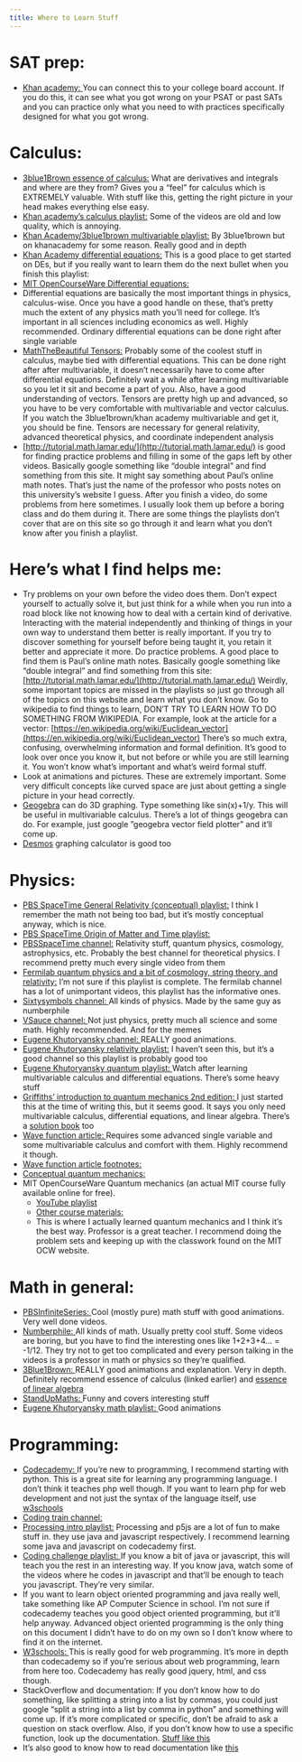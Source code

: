 ```yaml
---
title: Where to Learn Stuff
---
```

# SAT prep:
* [Khan academy: ](https://www.khanacademy.org/sat)
You can connect this to your college board account. If you do this, it can see what you got wrong on your PSAT or past SATs and you can practice only what you need to with practices specifically designed for what you got wrong.

# Calculus:
* [3blue1Brown essence of calculus:](https://www.youtube.com/playlist?list=PLZHQObOWTQDMsr9K-rj53DwVRMYO3t5Yr)
What are derivatives and integrals and where are they from? Gives you a “feel” for calculus which is EXTREMELY valuable. With stuff like this, getting the right picture in your head makes everything else easy.
* [Khan academy’s calculus playlist:](https://www.youtube.com/watch?v=EKvHQc3QEow&list=PL19E79A0638C8D449)
		Some of the videos are old and low quality, which is annoying.
* [Khan Academy/3blue1brown multivariable playlist:](https://www.youtube.com/watch?v=TrcCbdWwCBc&list=PLSQl0a2vh4HC5feHa6Rc5c0wbRTx56nF7)
By 3blue1brown but on khanacademy for some reason. Really good and in depth
* [Khan Academy differential equations:](https://www.youtube.com/watch?v=-_POEWfygmU&list=PL96AE8D9C68FEB902)
   This is a good place to get started on DEs, but if you really want to learn them do the next bullet when you finish this playlist:
* [MIT OpenCourseWare Differential equations:](https://ocw.mit.edu/courses/mathematics/18-03sc-differential-equations-fall-2011/unit-i-first-order-differential-equations/)
* Differential equations are basically the most important things in physics, calculus-wise. Once you have a good handle on these, that’s pretty much the extent of any physics math you’ll need for college. It’s important in all sciences including economics as well. Highly recommended. Ordinary differential equations can be done right after single variable
* [MathTheBeautiful Tensors:](https://www.youtube.com/watch?v=e0eJXttPRZI&list=PLlXfTHzgMRULkodlIEqfgTS-H1AY_bNtq)
Probably some of the coolest stuff in calculus, maybe tied with differential equations. This can be done right after after multivariable, it doesn’t necessarily have to come after differential equations. Definitely wait a while after learning multivariable so you let it sit and become a part of you. Also, have a good understanding of vectors. Tensors are pretty high up and advanced, so you have to be very comfortable with multivariable and vector calculus. If you watch the 3blue1brown/khan academy multivariable and get it, you should be fine. Tensors are necessary for general relativity, advanced theoretical physics, and coordinate independent analysis
* [http://tutorial.math.lamar.edu/](http://tutorial.math.lamar.edu/) is good for finding practice problems and filling in some of the gaps left by other videos. Basically google something like “double integral” and find something from this site. It might say something about Paul’s online math notes. That’s just the name of the professor who posts notes on this university’s website I guess. After you finish a video, do some problems from here sometimes. I usually look them up before a boring class and do them during it. There are some things the playlists don’t cover that are on this site so go through it and learn what you don’t know after you finish a playlist.

# Here’s what I find helps me:
* Try problems on your own before the video does them. Don’t expect yourself to actually solve it, but just think for a while when you run into a road block like not knowing how to deal with a certain kind of derivative. Interacting with the material independently and thinking of things in your own way to understand them better is really important. If you try to discover something for yourself before being taught it, you retain it better and appreciate it more.
Do practice problems. A good place to find them is Paul’s online math notes. Basically google something like “double integral” and find something from this site: [http://tutorial.math.lamar.edu/](http://tutorial.math.lamar.edu/) Weirdly, some important topics are missed in the playlists so just go through all of the topics on this website and learn what you don’t know.
Go to wikipedia to find things to learn, DON’T TRY TO LEARN HOW TO DO SOMETHING FROM WIKIPEDIA. For example, look at the article for a vector: [https://en.wikipedia.org/wiki/Euclidean_vector](https://en.wikipedia.org/wiki/Euclidean_vector) There’s so much extra, confusing, overwhelming information and formal definition. It’s good to look over once you know it, but not before or while you are still learning it. You won’t know what’s important and what’s weird formal stuff.
* Look at animations and pictures. These are extremely important. Some very difficult concepts like curved space are just about getting a single picture in your head correctly.
* [Geogebra](https://www.geogebra.org/3d) can do 3D graphing. Type something like sin(x)+1/y. This will be useful in multivariable calculus. There’s a lot of things geogebra can do. For example, just google ”geogebra vector field plotter” and it’ll come up.
* [Desmos](https://www.desmos.com/calculator) graphing calculator is good too

# Physics:
* [PBS SpaceTime General Relativity (conceptual) playlist:](https://www.youtube.com/watch?v=YycAzdtUIko&list=PLsPUh22kYmNAmjsHke4pd8S9z6m_hVRur) I think I remember the math not being too bad, but it’s mostly conceptual anyway, which is nice.
* [PBS SpaceTime Origin of Matter and Time playlist:](https://www.youtube.com/playlist?list=PLsPUh22kYmNCLrXgf8e6nC_xEzxdx4nmY)
* [PBSSpaceTime channel:](https://www.youtube.com/channel/UC7_gcs09iThXybpVgjHZ_7g/videos)  Relativity stuff, quantum physics, cosmology, astrophysics, etc. Probably the best channel for theoretical physics. I recommend pretty much every single video from them
* [Fermilab quantum physics and a bit of cosmology, string theory, and relativity:](https://www.youtube.com/watch?v=oPNrcKeqbBM&list=PLSjv6Eq-pc3057ILZ16fTBQ8wmMVACOd4) I’m not sure if this playlist is complete. The fermilab channel has a lot of unimportant videos, this playlist has the informative ones.
* [Sixtysymbols channel: ](https://www.youtube.com/channel/UCvBqzzvUBLCs8Y7Axb-jZew) All kinds of physics. Made by the same guy as numberphile
* [VSauce channel: ](https://www.youtube.com/user/Vsauce/videos)
Not just physics, pretty much all science and some math. Highly recommended. And for the memes
* [Eugene Khutoryansky channel: ](https://www.youtube.com/user/EugeneKhutoryansky/featured)
		REALLY good animations.
* [Eugene Khutoryansky relativity playlist:](https://www.youtube.com/playlist?list=PLkyBCj4JhHt_pz8HUG7rbMeKFsStae10k)
		I haven’t seen this, but it’s a good channel so this playlist is probably good too
* [Eugene Khutoryansky quantum playlist: ](https://www.youtube.com/playlist?list=PLkyBCj4JhHt-elH-mR1d1NfTZ-W0_DCRl)
Watch after learning multivariable calculus and differential equations. There’s some heavy stuff
* [Griffiths’ introduction to quantum mechanics 2nd edition: ](https://www.academia.edu/6157183/Introduction_to_Quantum_mechanics_2nd_Edition_David_J._Griffiths) I just started this at the time of writing this, but it seems good. It says you only need multivariable calculus, differential equations, and linear algebra. There’s a [solution book](https://www.slideshare.net/ZhengZhao3/2ed-qm-solutionsgriffiths-dj-introduction-to-quantum-mechanics-2ed) too
* [Wave function article: ](http://www.felderbooks.com/papers/psi.html)
Requires some advanced single variable and some multivariable calculus and comfort with them. Highly recommend it though.
* [Wave function article footnotes: ](http://www.felderbooks.com/papers/psinotes.html#EXPECTATION)
* [Conceptual quantum mechanics: ](https://www.youtube.com/watch?v=b_ddt6J1Bio&list=PLg-OiIIbfPj1ZYpBuheqR0RFLusldquqf)
* MIT OpenCourseWare Quantum mechanics (an actual MIT course fully available online for free).
	* [YouTube playlist](https://www.youtube.com/playlist?list=PLUl4u3cNGP61-9PEhRognw5vryrSEVLPr)
	* [Other course materials: ](https://ocw.mit.edu/courses/physics/8-04-quantum-physics-i-spring-2016/)
	* This is where I actually learned quantum mechanics and I think it’s the best way. Professor is a great teacher. I recommend doing the problem sets and keeping up with the classwork found on the MIT OCW website.

# Math in general:
* [PBSInfiniteSeries: ](https://www.youtube.com/channel/UCs4aHmggTfFrpkPcWSaBN9g)
		Cool (mostly pure) math stuff with good animations. Very well done videos.
* [Numberphile: ](https://www.youtube.com/user/numberphile)
All kinds of math. Usually pretty cool stuff. Some videos are boring, but you have to find the interesting ones like 1+2+3+4… = -1/12. They try not to get too complicated and every person talking in the videos is a professor in math or physics so they’re qualified.
* [3Blue1Brown: ](https://www.youtube.com/channel/UCYO_jab_esuFRV4b17AJtAw)
	REALLY good animations and explanation. Very in depth. Definitely recommend essence of calculus (linked earlier) and [essence of linear algebra ](https://www.youtube.com/watch?v=kjBOesZCoqc&list=PLZHQObOWTQDPD3MizzM2xVFitgF8hE_ab)
* [StandUpMaths: ](https://www.youtube.com/channel/UCSju5G2aFaWMqn-_0YBtq5A)
	Funny and covers interesting stuff
* [Eugene Khutoryansky math playlist: ](https://www.youtube.com/playlist?list=PLkyBCj4JhHt8CID9Kz9dcxnoK9rg6f9hW)
		Good animations

# Programming:
* [Codecademy: ](https://www.codecademy.com/learn/all)
If you’re new to programming, I recommend starting with python. This is a great site for learning any programming language. I don’t think it teaches php well though. If you want to learn php for web development and not just the syntax of the language itself, use [w3schools](https://www.w3schools.com/php/default.asp)
* [Coding train channel: ](https://www.youtube.com/user/shiffman)
* [Processing intro playlist:](https://www.youtube.com/playlist?list=PLRqwX-V7Uu6Yo4VdQ4ZTtqRQ1AE4t_Ep9)
Processing and p5js are a lot of fun to make stuff in. they use java and javascript respectively. I recommend learning some java and javascript on codecademy first.
* [Coding challenge playlist: ](https://www.youtube.com/playlist?list=PLRqwX-V7Uu6ZiZxtDDRCi6uhfTH4FilpH)
If you know a bit of java or javascript, this will teach you the rest in an interesting way. If you know java, watch some of the videos where he codes in javascript and that’ll be enough to teach you javascript. They’re very similar.
* If you want to learn object oriented programming and java really well, take something like AP Computer Science in school. I’m not sure if codecademy teaches you good object oriented programming, but it’ll help anyway. Advanced object oriented programming is the only thing on this document I didn’t have to do on my own so I don’t know where to find it on the internet.
* [W3schools: ](https://www.w3schools.com/)
This is really good for web programming. It’s more in depth than codecademy so if you’re serious about web programming, learn from here too. Codecademy has really good jquery, html, and css though.
* StackOverflow and documentation: If you don’t know how to do something, like splitting a string into a list by commas, you could just google “split a string into a list by comma in python” and something will come up. If it’s more complicated or specific, don’t be afraid to ask a question on stack overflow. Also, if you don’t know how to use a specific function, look up the documentation. [Stuff like this](https://www.tutorialspoint.com/python/string_split.htm)
* It’s also good to know how to read documentation like [this](https://docs.python.org/2/library/string.html)
